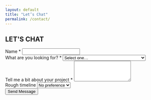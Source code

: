```yaml
---
layout: default
title: "Let’s Chat"
permalink: /contact/
---
```

<script>
function redirectToGoogleForm() {
  const base = 'https://docs.google.com/forms/d/e/1FAIpQLScqSdEztc4jrlQcmlPfVxrr-NFNJzvAsezdyAa3SBYHGlTLIQ/viewform';
  const name      = document.getElementById('name').value;
  const interest  = document.getElementById('interest').value;
  const project   = document.getElementById('project').value;
  const timeline  = document.getElementById('timeline').value || 'No preference';

  const fullDesc = `Rough timeline: ${timeline}\n\n${project}`;

  const p = new URLSearchParams({
    'entry.1244177973': name,
    'entry.1470443616': interest,
    'entry.1040121080': fullDesc
  });

  window.location.href = `${base}?${p.toString()}`;
}
</script>
<div class="flex-grow flex items-center justify-center">
<section class="mx-auto max-w-lg min-w-[20rem] px-6 py-20 bg-white dark:bg-slate-900 rounded-lg shadow-md">
  <h1 class="text-4xl md:text-xl lg:text-3xl font-normal tracking-wide mb-6 uppercase text-center text-gray-800 dark:text-gray-100">LET'S CHAT</h1>
  <form class="space-y-5">
    <div>
      <label for="name" class="block text-sm font-medium text-gray-700 dark:text-gray-300">
        Name <span class="text-red-500">*</span>
      </label>
      <input
        type="text"
        id="name"
        name="name"
        required
        class="mt-1 block w-full rounded-md border border-gray-300 dark:border-slate-700 bg-white dark:bg-slate-800 px-3 py-2 text-gray-900 dark:text-gray-100 focus:outline-none focus:ring-2 focus:ring-indigo-500"
      />
    </div>
    <div>
      <label for="interest" class="block text-sm font-medium text-gray-700 dark:text-gray-300">
        What are you looking for? <span class="text-red-500">*</span>
      </label>
      <select
        id="interest"
        name="interest"
        required
        class="mt-1 block w-full rounded-md border border-gray-300 dark:border-slate-700 bg-white dark:bg-slate-800 px-3 py-2 text-gray-900 dark:text-gray-100 focus:outline-none focus:ring-2 focus:ring-indigo-500"
      >
        <option value="">Select one…</option>
        <option>ML Experiment Design and Development</option>
        <option>Mentoring</option>
        <option>Collaboration or partnership</option>
        <option>Something else</option>
      </select>
    </div>
    <div>
      <label for="project" class="block text-sm font-medium text-gray-700 dark:text-gray-300">
        Tell me a bit about your project <span class="text-red-500">*</span>
      </label>
      <textarea
        id="project"
        name="project"
        rows="4"
        required
        class="mt-1 block w-full rounded-md border border-gray-300 dark:border-slate-700 bg-white dark:bg-slate-800 px-3 py-2 text-gray-900 dark:text-gray-100 focus:outline-none focus:ring-2 focus:ring-indigo-500"
      ></textarea>
    </div>
    <div>
      <label for="timeline" class="block text-sm font-medium text-gray-700 dark:text-gray-300">
        Rough timeline
      </label>
      <select
        id="timeline"
        name="timeline"
        class="mt-1 block w-full rounded-md border border-gray-300 dark:border-slate-700 bg-white dark:bg-slate-800 px-3 py-2 text-gray-900 dark:text-gray-100 focus:outline-none focus:ring-2 focus:ring-indigo-500"
      >
        <option value="">No preference</option>
        <option>ASAP</option>
        <option>1–3 months</option>
        <option>Flexible</option>
      </select>
    </div>
    <div class="text-center">
      <button
        type="button"
        onclick="redirectToGoogleForm()"
        class="px-5 py-2 bg-indigo-600 hover:bg-indigo-700 text-white font-medium rounded-md shadow-sm transition"
      >
        Send Message
      </button>
    </div>
  </form>
</section>
</div>